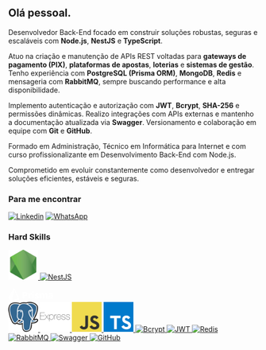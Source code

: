 <html>
  <body>
    <main>
      <section>
        <h1>Olá pessoal.</h1>
      </section>
      <section>
<p>
  Desenvolvedor Back-End focado em construir soluções robustas, seguras e escaláveis com <strong>Node.js</strong>, <strong>NestJS</strong> e <strong>TypeScript</strong>.
</p>
<p>
  Atuo na criação e manutenção de APIs REST voltadas para <strong>gateways de pagamento (PIX)</strong>, <strong>plataformas de apostas</strong>, <strong>loterias</strong> e <strong>sistemas de gestão</strong>. Tenho experiência com <strong>PostgreSQL (Prisma ORM)</strong>, <strong>MongoDB</strong>, <strong>Redis</strong> e mensageria com <strong>RabbitMQ</strong>, sempre buscando performance e alta disponibilidade.
</p>
<p>
  Implemento autenticação e autorização com <strong>JWT</strong>, <strong>Bcrypt</strong>, <strong>SHA-256</strong> e permissões dinâmicas. Realizo integrações com APIs externas e mantenho a documentação atualizada via <strong>Swagger</strong>. Versionamento e colaboração em equipe com <strong>Git</strong> e <strong>GitHub</strong>.
</p>
<p>
  Formado em Administração, Técnico em Informática para Internet e com curso profissionalizante em Desenvolvimento Back-End com Node.js.
</p>
<p>
  Comprometido em evoluir constantemente como desenvolvedor e entregar soluções eficientes, estáveis e seguras.
</p>
      </section>
      <section>
        <h3>Para me encontrar</h3>
        <p>
          <a href="https://www.linkedin.com/in/paulors1206/" target="blank"
            ><img
              src="https://expertdigital.net/wp-content/uploads/2018/11/linkedin-logo.png"
              alt="Linkedin"
              height="60"
              width="60"
          /></a>
          <a
            href="https://api.whatsapp.com/send?phone=5516991867675"
            target="blank"
            ><img
              src="https://logodownload.org/wp-content/uploads/2015/04/whatsapp-logo-png-0.png"
              alt="WhatsApp"
              height="60"
              width="60"
          /></a>
        </p>
      </section>
<section>
  <h3>Hard Skills</h3>
  <p>
    <a href="https://nodejs.org" target="_blank" rel="noreferrer">
      <img src="https://raw.githubusercontent.com/github/explore/main/topics/nodejs/nodejs.png" alt="Node.js" width="60" height="60" />
    </a>
    <a href="https://nestjs.com/" target="_blank" rel="noreferrer">
      <img src="https://nestjs.com/img/logo-small.svg" alt="NestJS" width="60" height="60" />
    </a>
    <a href="https://www.prisma.io/" target="_blank" rel="noreferrer">
<!-- Exemplo de SVG inline do Prisma no seu HTML -->
<div style="width:90px; height:28px;">
  <svg width="90" height="28" viewBox="0 0 90 28" fill="none" xmlns="http://www.w3.org/2000/svg">
    <path fill-rule="evenodd" clip-rule="evenodd" d="M0.209637 19.0073C-0.0659575 18.5726 -0.070121 18.0189 0.198904 17.58L10.3282 1.05707C10.8916 0.138071 12.252 0.218426 12.7033 1.19735L21.9569 21.2706C22.3002 22.0154 21.905 22.8917 21.1194 23.1274L6.72474 27.4458C6.14558 27.6195 5.52155 27.3867 5.19781 26.876L0.209637 19.0073ZM11.4969 5.88824C11.5945 5.40217 12.2605 5.33208 12.4572 5.78717L18.8402 20.5571C18.9603 20.8352 18.8108 21.1559 18.5205 21.2425L8.57492 24.2114C8.20935 24.3205 7.85916 24.0011 7.93428 23.627L11.4969 5.88824ZM48.4948 21.1371H51.3226V10.772H48.4948V21.1371ZM48.3744 8.09277C48.3744 7.17221 48.8878 6.7116 49.9137 6.7116C50.9394 6.7116 51.4527 7.17221 51.4527 8.09277C51.4527 8.53176 51.3244 8.87321 51.068 9.11743C50.8114 9.36165 50.4267 9.48343 49.9137 9.48343C48.8878 9.48343 48.3744 9.01987 48.3744 8.09277ZM87.1709 16.335L86.0768 16.372C85.2548 16.3969 84.6429 16.5455 84.2412 16.8172C83.8392 17.0893 83.6386 17.5031 83.6386 18.0596C83.6386 18.8567 84.0959 19.2555 85.0106 19.2555C85.6656 19.2555 86.1897 19.0672 86.5819 18.6898C86.9744 18.313 87.1709 17.8124 87.1709 17.1878V16.335ZM88.0053 21.1375L87.4583 19.7282H87.384C86.908 20.3279 86.4182 20.7437 85.9144 20.9755C85.4109 21.2072 84.7542 21.3228 83.9446 21.3228C82.9491 21.3228 82.1661 21.0386 81.5941 20.47C81.0226 19.9017 80.7368 19.0918 80.7368 18.0409C80.7368 16.941 81.1214 16.1298 81.8907 15.6073C82.6607 15.0851 83.8209 14.7961 85.3723 14.7404L87.1709 14.6848V14.2304C87.1709 13.1799 86.633 12.6544 85.5576 12.6544C84.7293 12.6544 83.7558 12.9045 82.6371 13.4054L81.7009 11.4955C82.8938 10.8716 84.2167 10.559 85.6689 10.559C87.0596 10.559 88.1258 10.8621 88.8676 11.4677C89.6091 12.0734 89.98 12.9946 89.98 14.2304V21.1375H88.0053ZM72.4802 21.1375H69.6524V15.0834C69.6524 14.3357 69.527 13.775 69.2772 13.4008C69.0265 13.0269 68.6326 12.8397 68.0948 12.8397C67.3719 12.8397 66.8465 13.1058 66.5188 13.6371C66.1911 14.1688 66.0275 15.0435 66.0275 16.261V21.1375H63.1996V10.7723H65.3599L65.74 12.0982H65.8978C66.1757 11.6225 66.5778 11.25 67.1029 10.9812C67.6283 10.7121 68.231 10.5776 68.9109 10.5776C70.4623 10.5776 71.5128 11.0846 72.0631 12.0982H72.3132C72.5915 11.616 73.001 11.2421 73.5419 10.9763C74.0827 10.7105 74.6929 10.5776 75.3728 10.5776C76.5471 10.5776 77.4359 10.8791 78.0382 11.4817C78.6409 12.0844 78.9421 13.0502 78.9421 14.3786V21.1375H76.1051V15.0834C76.1051 14.3357 75.9798 13.775 75.73 13.4008C75.4792 13.0269 75.0854 12.8397 74.5475 12.8397C73.8555 12.8397 73.3379 13.0872 72.9945 13.5815C72.6517 14.0761 72.4802 14.8608 72.4802 15.9362V21.1375ZM60.17 20.4885C60.9088 19.9323 61.2781 19.1227 61.2781 18.0594C61.2781 17.5468 61.1887 17.1045 61.0093 16.7336C60.8299 16.3627 60.5517 16.0353 60.1749 15.7508C59.7981 15.4667 59.2046 15.1609 58.3946 14.8332C57.4862 14.4685 56.8976 14.1932 56.6285 14.0079C56.3601 13.8226 56.2252 13.6033 56.2252 13.3496C56.2252 12.8985 56.6426 12.6729 57.477 12.6729C57.9465 12.6729 58.4071 12.7443 58.8582 12.886C59.3093 13.0284 59.7948 13.2104 60.314 13.4331L61.1668 11.3936C59.9863 10.8498 58.7718 10.5778 57.5232 10.5778C56.2127 10.5778 55.2009 10.8295 54.4872 11.3333C53.7729 11.8371 53.416 12.5495 53.416 13.4701C53.416 14.0079 53.5012 14.461 53.6714 14.8286C53.841 15.1963 54.113 15.5223 54.4872 15.8065C54.8607 16.091 55.4467 16.4 56.2438 16.7336C56.8 16.9686 57.2453 17.1742 57.5788 17.3503C57.9128 17.5265 58.1475 17.6843 58.2837 17.8231C58.4195 17.9622 58.4876 18.1429 58.4876 18.3655C58.4876 18.9587 57.9743 19.2553 56.9483 19.2553C56.4478 19.2553 55.8684 19.1718 55.2103 19.0052C54.5517 18.8382 53.9601 18.6313 53.4347 18.3838V20.7203C53.8983 20.918 54.3959 21.0679 54.9275 21.1701C55.4591 21.2719 56.1014 21.3229 56.8557 21.3229C58.3266 21.3229 59.4314 21.0447 60.17 20.4885ZM46.9948 10.661C46.7414 10.6054 46.4232 10.5776 46.0398 10.5776C45.3969 10.5776 44.8021 10.7553 44.2554 11.1108C43.708 11.4664 43.2739 11.9345 42.9524 12.5152H42.8136L42.3962 10.7723H40.2546V21.1375H43.0824V15.8622C43.0824 15.0278 43.3341 14.3786 43.8376 13.9151C44.3418 13.4515 45.0446 13.2197 45.9472 13.2197C46.2749 13.2197 46.5528 13.2508 46.7817 13.3124L46.9948 10.661ZM31.9317 13.9614H32.8774C33.7613 13.9614 34.4223 13.7869 34.8613 13.4376C35.3003 13.0886 35.5196 12.5799 35.5196 11.9124C35.5196 11.239 35.3356 10.7414 34.968 10.4199C34.6 10.0984 34.0239 9.93766 33.2388 9.93766H31.9317V13.9614ZM38.4214 11.8106C38.4214 13.2694 37.9657 14.385 37.0537 15.1573C36.1423 15.9302 34.8459 16.3162 33.1649 16.3162H31.9317V21.1373H29.0577V7.58296H33.3872C35.0315 7.58296 36.2814 7.93684 37.1375 8.64461C37.9936 9.35238 38.4214 10.4079 38.4214 11.8106Z" fill="#FFFFFF"/>
  </svg>
</div>
    </a>
    <a href="https://www.postgresql.org" target="_blank" rel="noreferrer">
      <img src="https://raw.githubusercontent.com/github/explore/main/topics/postgresql/postgresql.png" alt="PostgreSQL" width="60" height="60" />
    </a>
    <a href="https://expressjs.com/" target="_blank" rel="noreferrer">
      <img src="https://raw.githubusercontent.com/github/explore/main/topics/express/express.png" alt="Express" width="60" height="60" />
    </a>
    <a href="https://developer.mozilla.org/pt-BR/docs/Web/JavaScript" target="_blank" rel="noreferrer">
      <img src="https://raw.githubusercontent.com/github/explore/main/topics/javascript/javascript.png" alt="JavaScript" width="60" height="60" />
    </a>
    <a href="https://www.typescriptlang.org/docs/" target="_blank" rel="noreferrer">
      <img src="https://raw.githubusercontent.com/github/explore/main/topics/typescript/typescript.png" alt="TypeScript" width="60" height="60" />
    </a>
    <a href="https://github.com/kelektiv/node.bcrypt.js" target="_blank" rel="noreferrer">
      <img src="https://raw.githubusercontent.com/kelektiv/node.bcrypt.js/master/docs/logo.png" alt="Bcrypt" width="60" height="60" />
    </a>
    <a href="https://jwt.io/" target="_blank" rel="noreferrer">
      <img src="https://jwt.io/img/pic_logo.svg" alt="JWT" width="60" height="60" />
    </a>
    <a href="https://redis.io/" target="_blank" rel="noreferrer">
      <img src="https://raw.githubusercontent.com/redis/developer-resources/main/redis-stack/images/redis-logo.png" alt="Redis" width="60" height="60" />
    </a>
    <a href="https://www.rabbitmq.com/" target="_blank" rel="noreferrer">
      <img src="https://upload.wikimedia.org/wikipedia/commons/7/71/RabbitMQ_logo.svg" alt="RabbitMQ" width="60" height="60" />
    </a>
    <a href="https://swagger.io/tools/swagger-ui/" target="_blank" rel="noreferrer">
      <img src="https://raw.githubusercontent.com/swagger-api/swagger.io/main/src/assets/swagger_favicon.png" alt="Swagger" width="60" height="60" />
    </a>
    <a href="https://github.com/" target="_blank" rel="noreferrer">
      <img src="https://github.githubassets.com/images/modules/logos_page/GitHub-Mark.png" alt="GitHub" width="60" height="60" />
    </a>
  </p>
</section>
    </main>
  </body>
</html>
